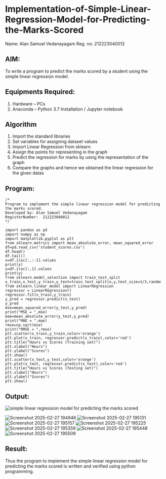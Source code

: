 # Implementation-of-Simple-Linear-Regression-Model-for-Predicting-the-Marks-Scored

Name: Alan Samuel Vedanayagam
Reg. no: 212223040012

## AIM:
To write a program to predict the marks scored by a student using the simple linear regression model.

## Equipments Required:
1. Hardware – PCs
2. Anaconda – Python 3.7 Installation / Jupyter notebook

## Algorithm
1. Import the standard libraries
2. Set variables for assigning dataset values
3. Import Linear Regression from sklearn
4. Assign the points for representing in the graph
5. Predict the regression for marks by using the representation of the graph
6. Compare the graphs and hence we obtained the linear regression for the given datas

## Program:
```
/*
Program to implement the simple linear regression model for predicting the marks scored.
Developed by: Alan Samuel Vedanayagam
RegisterNumber:  212223040012
*/
```
```
import pandas as pd
import numpy as np
import matplotlib.pyplot as plt
from sklearn.metrics import mean_absolute_error, mean_squared_error
df=pd.read_csv('student_scores.csv')
df.head()
df.tail()
x=df.iloc[:,:-1].values
print(x)
y=df.iloc[:,1].values
print(y)
from sklearn.model_selection import train_test_split
x_train,x_test,y_train,y_test=train_test_split(x,y,test_size=1/3,random_state=0)
from sklearn.linear_model import LinearRegression
regressor = LinearRegression()
regressor.fit(x_train,y_train)
y_pred = regressor.predict(x_test)
y_pred
mse=mean_squared_error(y_test,y_pred)
print("MSE = ",mse)
mae=mean_absolute_error(y_test,y_pred)
print("MAE = ",mae)
rmse=np.sqrt(mse)
print("RMSE = ",rmse)
plt.scatter(x_train,y_train,color='orange')
plt.plot(x_train, regressor.predict(x_train),color='red')
plt.title("Hours vs Scores (Training set)")
plt.xlabel("Hours")
plt.ylabel("Scores")
plt.show()
plt.scatter(x_test,y_test,color='orange')
plt.plot(x_test, regressor.predict(x_test),color='red')
plt.title("Hours vs Scores (Testing set)")
plt.xlabel("Hours")
plt.ylabel("Scores")
plt.show()
```
## Output:
![simple linear regression model for predicting the marks scored](sam.png)

![Screenshot 2025-02-27 194946](https://github.com/user-attachments/assets/4d67a0b7-cbe9-4b1c-aad1-2ea941029128)
![Screenshot 2025-02-27 195131](https://github.com/user-attachments/assets/e7371a40-581a-4c9f-99f7-349bca2eb597)
![Screenshot 2025-02-27 195157](https://github.com/user-attachments/assets/3dd41c56-b35c-4c2e-888d-3016c42e239b)
![Screenshot 2025-02-27 195225](https://github.com/user-attachments/assets/0b2a71fc-e973-452d-a588-165057fbcb56)
![Screenshot 2025-02-27 195359](https://github.com/user-attachments/assets/51c681ff-52d1-47ee-8566-a8ad3ba024b9)
![Screenshot 2025-02-27 195448](https://github.com/user-attachments/assets/a55cda88-08d9-405a-942d-dfd67e0f7eda)
![Screenshot 2025-02-27 195509](https://github.com/user-attachments/assets/c6e4bdf1-9e16-4ebf-8389-32474a7941c6)

## Result:
Thus the program to implement the simple linear regression model for predicting the marks scored is written and verified using python programming.
